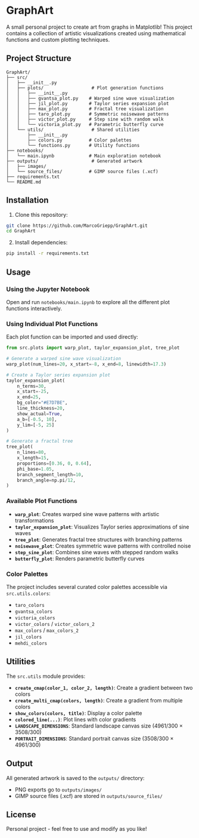 # GraphArt

A small personal project to create art from graphs in Matplotlib! This project contains a collection of artistic visualizations created using mathematical functions and custom plotting techniques.

## Project Structure

```
GraphArt/
├── src/
│   ├── __init__.py
│   ├── plots/                  # Plot generation functions
│   │   ├── __init__.py
│   │   ├── gvantsa_plot.py    # Warped sine wave visualization
│   │   ├── jil_plot.py        # Taylor series expansion plot
│   │   ├── max_plot.py        # Fractal tree visualization
│   │   ├── taro_plot.py       # Symmetric noisewave patterns
│   │   ├── victor_plot.py     # Step sine with random walk
│   │   └── victoria_plot.py   # Parametric butterfly curve
│   └── utils/                  # Shared utilities
│       ├── __init__.py
│       ├── colors.py          # Color palettes
│       └── functions.py       # Utility functions
├── notebooks/
│   └── main.ipynb             # Main exploration notebook
├── outputs/                    # Generated artwork
│   ├── images/
│   └── source_files/          # GIMP source files (.xcf)
├── requirements.txt
└── README.md
```

## Installation

1. Clone this repository:
```bash
git clone https://github.com/MarcoGriepp/GraphArt.git
cd GraphArt
```

2. Install dependencies:
```bash
pip install -r requirements.txt
```

## Usage

### Using the Jupyter Notebook

Open and run `notebooks/main.ipynb` to explore all the different plot functions interactively.

### Using Individual Plot Functions

Each plot function can be imported and used directly:

```python
from src.plots import warp_plot, taylor_expansion_plot, tree_plot

# Generate a warped sine wave visualization
warp_plot(num_lines=20, x_start=-8, x_end=8, linewidth=17.3)

# Create a Taylor series expansion plot
taylor_expansion_plot(
    n_terms=30,
    x_start=-25,
    x_end=25,
    bg_color="#E7D7BE",
    line_thickness=20,
    show_actual=True,
    a_b=[-0.5, 10],
    y_lim=[-5, 25]
)

# Generate a fractal tree
tree_plot(
    n_lines=80,
    x_length=15,
    proportions=[0.36, 0, 0.64],
    phi_base=1.05,
    branch_segment_length=10,
    branch_angle=np.pi/12,
)
```

### Available Plot Functions

- **`warp_plot`**: Creates warped sine wave patterns with artistic transformations
- **`taylor_expansion_plot`**: Visualizes Taylor series approximations of sine waves
- **`tree_plot`**: Generates fractal tree structures with branching patterns
- **`noisewave_plot`**: Creates symmetric wave patterns with controlled noise
- **`step_sine_plot`**: Combines sine waves with stepped random walks
- **`butterfly_plot`**: Renders parametric butterfly curves

### Color Palettes

The project includes several curated color palettes accessible via `src.utils.colors`:

- `taro_colors`
- `gvantsa_colors`
- `victoria_colors`
- `victor_colors` / `victor_colors_2`
- `max_colors` / `max_colors_2`
- `jil_colors`
- `mehdi_colors`

## Utilities

The `src.utils` module provides:

- **`create_cmap(color_1, color_2, length)`**: Create a gradient between two colors
- **`create_multi_cmap(colors, length)`**: Create a gradient from multiple colors
- **`show_colors(colors, title)`**: Display a color palette
- **`colored_line(...)`**: Plot lines with color gradients
- **`LANDSCAPE_DIMENSIONS`**: Standard landscape canvas size (4961/300 × 3508/300)
- **`PORTRAIT_DIMENSIONS`**: Standard portrait canvas size (3508/300 × 4961/300)

## Output

All generated artwork is saved to the `outputs/` directory:
- PNG exports go to `outputs/images/`
- GIMP source files (.xcf) are stored in `outputs/source_files/`

## License

Personal project - feel free to use and modify as you like!
 
